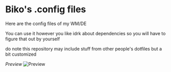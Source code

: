 # Biko's .config files
Here are the config files of my WM/DE

You can use it however you like 
idrk about dependencies so you will have to figure that out by yourself

do note this repository may include stuff from other people's dotfiles but a bit customized

*Preview*
![Preview](https://github.com/bikoil/dotfiles/Preview.png)